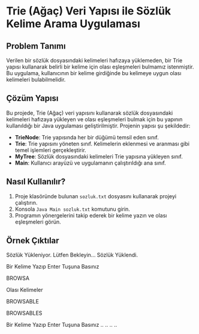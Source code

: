 # Trie (Ağaç) Veri Yapısı ile Sözlük Kelime Arama Uygulaması

## Problem Tanımı

Verilen bir sözlük dosyasındaki kelimeleri hafızaya yüklemeden, bir Trie yapısı kullanarak belirli bir kelime için olası eşleşmeleri bulmamız istenmiştir. Bu uygulama, kullanıcının bir kelime girdiğinde bu kelimeye uygun olası kelimeleri bulabilmelidir.

## Çözüm Yapısı

Bu projede, Trie (Ağaç) veri yapısını kullanarak sözlük dosyasındaki kelimeleri hafızaya yükleyen ve olası eşleşmeleri bulmak için bu yapının kullanıldığı bir Java uygulaması geliştirilmiştir. Projenin yapısı şu şekildedir:

- **TrieNode**: Trie yapısında her bir düğümü temsil eden sınıf.
- **Trie**: Trie yapısını yöneten sınıf. Kelimelerin eklenmesi ve aranması gibi temel işlemleri gerçekleştirir.
- **MyTree**: Sözlük dosyasındaki kelimeleri Trie yapısına yükleyen sınıf.
- **Main**: Kullanıcı arayüzü ve uygulamanın çalıştırıldığı ana sınıf.

## Nasıl Kullanılır?

1. Proje klasöründe bulunan `sozluk.txt` dosyasını kullanarak projeyi çalıştırın.
2. Konsola `Java Main sozluk.txt` komutunu girin.
3. Programın yönergelerini takip ederek bir kelime yazın ve olası eşleşmeleri görün.

## Örnek Çıktılar

Sözlük Yükleniyor. Lütfen Bekleyin...
Sözlük Yüklendi.

Bir Kelime Yazıp Enter Tuşuna Basınız

BROWSA

Olası Kelimeler

BROWSABLE

BROWSABLES

Bir Kelime Yazıp Enter Tuşuna Basınız
..
..
..
..


